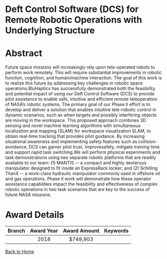 
Deft Control Software (DCS) for Remote Robotic Operations with Underlying Structure
===================================================================================

# Abstract


Future space missions will increasingly rely upon tele-operated robots to perform work remotely. This will require substantial improvements in robotic function, cognition, and human/machine interaction. The goal of this work is to realize this future by addressing key challenges in robotic space operations.BluHaptics has successfully demonstrated both the feasibility and potential impact of using our Deft Control Software (DCS) to provide pilot assistance to enable safe, intuitive and efficient remote teleoperation of NASA’s robotic systems. The primary goal of our Phase II effort is to develop and deliver a solution that enables intuitive tele-robotic control in dynamic scenarios, such as when targets and possibly interfering objects are moving in the workspace. This proposed approach combines 3D sensing and novel machine learning algorithms with simultaneous localization and mapping (SLAM) for workspace visualization SLAM, to obtain real-time tracking that provides pilot guidance. By increasing situational awareness and implementing safety features such as collision-avoidance, DCS can garner pilot trust, improvesafety, mitigate training time and support rapid task switching.We will perform physical experiments and task demonstrations using two separate robotic platforms that are readily available to our team: (1) MANTIS -- a compact and highly dexterous manipulator designed to fit inside an ExpressRack locker; and (2) Schilling Titan4 -- a work-class hydraulic manipulator commonly used in offshore oil and gas operations. Phase II work will demonstrate how these operator assistance capabilities impact the feasibility and effectiveness of complex robotic operations in two task scenarios that are key to the success of future NASA missions.  

# Award Details

|Branch|Award Year|Award Amount|Keywords|
| :---: | :---: | :---: | :---: |
||2018|$749,903||
  
  


[Back to Home](https://github.com/chrischow/dod_sbir_awards/Reports/JT/#365)
